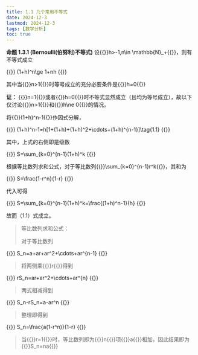 ```yaml
---
title: 1.1 几个常用不等式
date: 2024-12-3
lastmod: 2024-12-3
tags: [数学分析]
toc: true
---
```


**命题 1.3.1 (Bernoulli(伯努利)不等式)** 设{{<latex display="false">}}h>-1,n\in \mathbb{N}_+{{</latex>}}，则有不等式成立

{{<latex display="true">}}
(1+h)^n\ge 1+nh
{{</latex>}}

其中当{{<latex display="false">}}n>1{{</latex>}}时等号成立的充分必要条件是{{<latex display="false">}}h=0{{</latex>}}

**证：**  {{<latex display="false">}}n=1{{</latex>}}或者{{<latex display="false">}}h=0{{</latex>}}时不等式显然成立（且均为等号成立），故以下仅讨论{{<latex display="false">}}n>1{{</latex>}}和{{<latex display="false">}}h\ne 0{{</latex>}}的情况。

将{{<latex display="false">}}(1+h)^n-1{{</latex>}}作因式分解，

{{<latex display="true">}}
(1+h)^n-1=h[1+(1+h)+(1+h)^2+\cdots+(1+h)^{n-1}]\tag{1.1}
{{</latex>}}

其中，上式的右侧即是级数

{{<latex display="true">}}
S=\sum_{k=0}^{n-1}(1+h)^k
{{</latex>}}

根据等比数列求和公式，对于等比数列{{<latex display="false">}}\sum_{k=0}^{n-1}r^k{{</latex>}}，其和为

{{<latex display="true">}}
S=\frac{1-r^n}{1-r}
{{</latex>}}

代入可得

{{<latex display="true">}}
S=\sum_{k=0}^{n-1}(1+h)^k=\frac{(1+h)^n-1}{h}
{{</latex>}}

故而（1.1）式成立。

> 等比数列求和公式：
>
> 对于等比数列
>
{{<latex display="true">}}
S_n=a+ar+ar^2+\cdots+ar^{n-1}
{{</latex>}}
>
> 将两侧乘{{<latex display="false">}}r{{</latex>}}得到
>
{{<latex display="true">}}
rS_n=ar+ar^2+\cdots+ar^{n}
{{</latex>}}
>
> 两式相减得到
>
{{<latex display="true">}}
S_n-rS_n=a-ar^n
{{</latex>}}
>
> 整理即得到
>
{{<latex display="true">}}
S_n=\frac{a(1-r^n)}{1-r}
{{</latex>}}
>
> 当{{<latex display="false">}}r=1{{</latex>}}时，等比数列即为{{<latex display="false">}}n{{</latex>}}项{{<latex display="false">}}a{{</latex>}}相加，因此结果即为{{<latex display="false">}}S_n=na{{</latex>}}